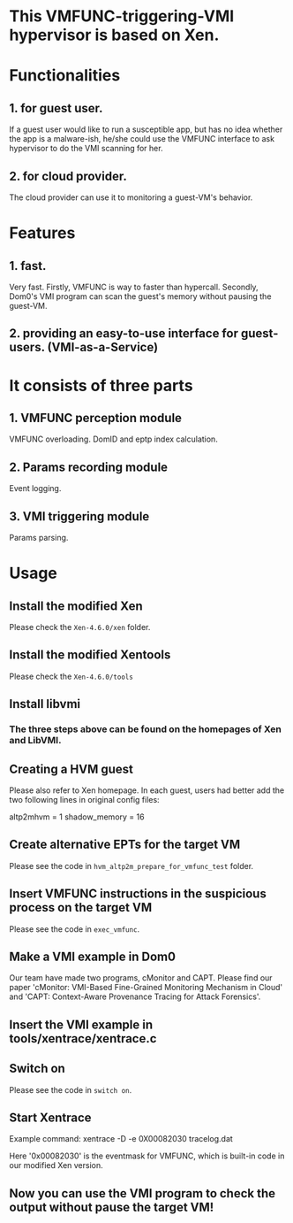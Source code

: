 # This VMFUNC-triggering-VMI hypervisor is based on Xen.

# Functionalities

## 1. for guest user. 
If a guest user would like to run a susceptible app, but has no idea whether the app is a malware-ish, he/she could use the VMFUNC interface to ask hypervisor to do the VMI scanning for her.
## 2. for cloud provider. 
The cloud provider can use it to monitoring a guest-VM's behavior.

# Features

## 1. fast. 
Very fast. Firstly, VMFUNC is way to faster than hypercall. Secondly, Dom0's VMI program can scan the guest's memory without pausing the guest-VM.
## 2. providing an easy-to-use interface for guest-users. (VMI-as-a-Service)

# It consists of three parts

## 1. VMFUNC perception module
VMFUNC overloading.
DomID and eptp index calculation.
## 2. Params recording module
Event logging.
## 3. VMI triggering module
Params parsing.

# Usage

## Install the modified Xen 
Please check the `Xen-4.6.0/xen` folder.

## Install the modified Xentools
Please check the `Xen-4.6.0/tools`

## Install libvmi

### The three steps above can be found on the homepages of Xen and LibVMI.

## Creating a HVM guest
Please also refer to Xen homepage.
In each guest, users had better add the two following lines in original config files:

altp2mhvm = 1
shadow_memory = 16

## Create alternative EPTs for the target VM
Please see the code in `hvm_altp2m_prepare_for_vmfunc_test` folder.

## Insert VMFUNC instructions in the suspicious process on the target VM
Please see the code in `exec_vmfunc`.

## Make a VMI example in Dom0
Our team have made two programs, cMonitor and CAPT.
Please find our paper 'cMonitor: VMI-Based Fine-Grained Monitoring Mechanism in Cloud' and 'CAPT: Context-Aware Provenance Tracing for Attack Forensics'.

## Insert the VMI example in tools/xentrace/xentrace.c

## Switch on
Please see the code in `switch on`.

## Start Xentrace
Example command: xentrace -D -e 0X00082030 tracelog.dat

Here '0x00082030' is the eventmask for VMFUNC, which is built-in code in our modified Xen version.

## Now you can use the VMI program to check the output without pause the target VM!
